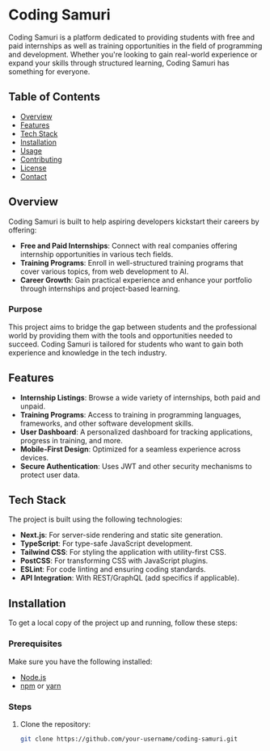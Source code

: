 # Coding Samuri

Coding Samuri is a platform dedicated to providing students with free and paid internships as well as training opportunities in the field of programming and development. Whether you're looking to gain real-world experience or expand your skills through structured learning, Coding Samuri has something for everyone.

## Table of Contents

- [Overview](#overview)
- [Features](#features)
- [Tech Stack](#tech-stack)
- [Installation](#installation)
- [Usage](#usage)
- [Contributing](#contributing)
- [License](#license)
- [Contact](#contact)

## Overview

Coding Samuri is built to help aspiring developers kickstart their careers by offering:

- **Free and Paid Internships**: Connect with real companies offering internship opportunities in various tech fields.
- **Training Programs**: Enroll in well-structured training programs that cover various topics, from web development to AI.
- **Career Growth**: Gain practical experience and enhance your portfolio through internships and project-based learning.

### Purpose

This project aims to bridge the gap between students and the professional world by providing them with the tools and opportunities needed to succeed. Coding Samuri is tailored for students who want to gain both experience and knowledge in the tech industry.

## Features

- **Internship Listings**: Browse a wide variety of internships, both paid and unpaid.
- **Training Programs**: Access to training in programming languages, frameworks, and other software development skills.
- **User Dashboard**: A personalized dashboard for tracking applications, progress in training, and more.
- **Mobile-First Design**: Optimized for a seamless experience across devices.
- **Secure Authentication**: Uses JWT and other security mechanisms to protect user data.

## Tech Stack

The project is built using the following technologies:

- **Next.js**: For server-side rendering and static site generation.
- **TypeScript**: For type-safe JavaScript development.
- **Tailwind CSS**: For styling the application with utility-first CSS.
- **PostCSS**: For transforming CSS with JavaScript plugins.
- **ESLint**: For code linting and ensuring coding standards.
- **API Integration**: With REST/GraphQL (add specifics if applicable).

## Installation

To get a local copy of the project up and running, follow these steps:

### Prerequisites

Make sure you have the following installed:

- [Node.js](https://nodejs.org/)
- [npm](https://www.npmjs.com/) or [yarn](https://yarnpkg.com/)

### Steps

1. Clone the repository:

   ```bash
   git clone https://github.com/your-username/coding-samuri.git
